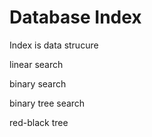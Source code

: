 # Database Index

Index is data strucure

linear search

binary search

binary tree search

red-black tree





